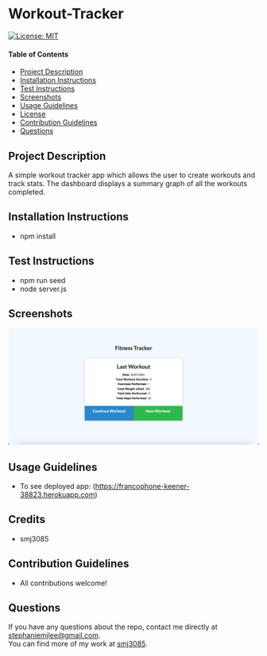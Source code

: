 # Workout-Tracker


  [![License: MIT](https://img.shields.io/badge/License-MIT-yellow.svg)](https://opensource.org/licenses/MIT)
  
  #### Table of Contents
  * [Project Description](#project-description)
  * [Installation Instructions](#installation-instructions)
  * [Test Instructions](#test-instructions)
  * [Screenshots](#screenshots)
  * [Usage Guidelines](#usage-guidelines)
  * [License](#license)
  * [Contribution Guidelines](#contribution-guidelines)
  * [Questions](#questions)

  ## Project Description 
  A simple workout tracker app which allows the user to create workouts and track stats.
  The dashboard displays a summary graph of all the workouts completed.


  ## Installation Instructions
  * npm install

  ## Test Instructions
  * npm run seed
  * node server.js

  ## Screenshots
  ![picture](public/img/Screenshot1.png)

  ## Usage Guidelines
  * To see deployed app:
  (https://francophone-keener-38823.herokuapp.com)

  ## Credits
  * smj3085

  ## Contribution Guidelines
  * All contributions welcome! 

  

  ## Questions
  If you have any questions about the repo, contact me directly at stephaniemjlee@gmail.com. </br>
  You can find more of my work at [smj3085](http://github.com/smj3085).